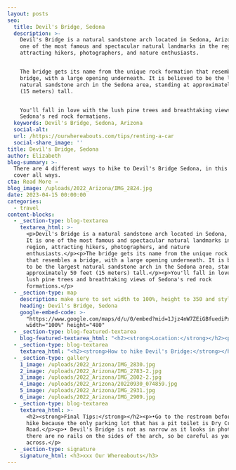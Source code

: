 ```yaml
---
layout: posts
seo:
  title: Devil's Bridge, Sedona
  description: >-
    Devil's Bridge is a natural sandstone arch located in Sedona, Arizona. It is
    one of the most famous and spectacular natural landmarks in the region,
    attracting hikers, photographers, and nature enthusiasts.


    The bridge gets its name from the unique rock formation that resembles a
    bridge, with a large opening underneath. It is believed to be the largest
    natural sandstone arch in the Sedona area, standing at approximately 50 feet
    (15 meters) tall.


    You'll fall in love with the lush pine trees and breathtaking views of
    Sedona's red rock formations.
  keywords: Devil's Bridge, Sedona, Arizona
  social-alt:
  url: /https://ourwhereabouts.com/tips/renting-a-car
  social-share_image: ''
title: Devil's Bridge, Sedona
author: Elizabeth
blog-summary: >-
  There are 4 different ways to hike to Devil's Bridge Sedona, in this post I
  cover all ways.
cta: Read More →
blog_image: /uploads/2022_Arizona/IMG_2824.jpg
date: 2023-04-15 00:00:00
categories:
  - travel
content-blocks:
  - _section-type: blog-textarea
    textarea_html: >-
      <p>Devil's Bridge is a natural sandstone arch located in Sedona, Arizona.
      It is one of the most famous and spectacular natural landmarks in the
      region, attracting hikers, photographers, and nature
      enthusiasts.</p><p>The bridge gets its name from the unique rock formation
      that resembles a bridge, with a large opening underneath. It is believed
      to be the largest natural sandstone arch in the Sedona area, standing at
      approximately 50 feet (15 meters) tall.</p><p>You'll fall in love with the
      lush pine trees and breathtaking views of Sedona's red rock
      formations.</p>
  - _section-type: map
    description: make sure to set width to 100%, height to 350 and style to border 2
    heading: Devil's Bridge, Sedona
    google-embed-code: >-
      "https://www.google.com/maps/d/u/0/embed?mid=1Jjz4nW7ZEiGBfuediPxvevSjo2jQIsQ&ehbc=2E312F"
      width="100%" height="480"
  - _section-type: blog-featured-textarea
    blog-featured-textarea_html: "<h2><strong>Location:</strong></h2><p>Located in Sedona, Arizona.<br />•Page: 159 miles (255 km)<br />•Phoenix: 121 miles (194 km)<br />•Las Vegas: 287 miles (461 km)</p><p>\_</p><h2><strong>Entrance Fee:</strong></h2><p>The trailhead and access to the bridge are open to the public without charge.</p><p>\_</p><h2><strong>Best Season to hike:</strong></h2><p>The best time for this hike is October-April when the temperature is cooler and the crowds are fewer.</p><p>\_</p><h2><strong>Best time of the day to hike:</strong></h2><p>Start hiking before sunrise for 2 reasons; one being it has the best lighting, and the second reason is that you beat the crowds. Devil's Bridge is a popular hike and if you'd like to capture a photo on the bridge you will have to wait in line. (We started at 7 AM).</p>"
  - _section-type: blog-textarea
    textarea_html: "<h2><strong>How to hike Devil's Bridge:</strong></h2><p>There are a few ways to hike Devil's Bridge:</p><p>\_</p><h2><strong>HIGH CLEARANCE CAR (4x4):</strong></h2><h2>1. Trailhead: Devils Bridge Trailhead</h2><p><br /><strong>Length:&nbsp;</strong>2 miles (3.2 km)<br /><strong>Elevation Gain:&nbsp;</strong>400-500 feet<br /><strong>Duration:&nbsp;</strong>1-2 hours<br /><strong>Difficulty: </strong>Easy-Moderate<br /><strong>Parking: </strong>Cost $5<br /><strong>Option Rating:</strong> #1</p><p><em>If you can't find parking here, you'll need to park at&nbsp;<strong>Dry Creek Road Parking Lot</strong></em></p><h2><strong>2. Trailhead: </strong>Dry Creek Road Parking Lot</h2><p><br /><strong>Length: </strong>4.6 miles (7.4 km)<br /><strong>Elevation Gain:&nbsp;</strong>400-500 feet<br /><strong>Duration: </strong>2.5 hours<br /><strong>Difficulty: </strong>Moderate<br /><strong>Parking: </strong>Fills up quickly, if you don't arrive before 7 AM, it might be full.<br /><strong>Option Rating:</strong> #3</p><p>We don't recommend this because people have complained that the path is boring, with no shade and very dusty, as other 4x4 vehicles will pass you.</p><p>\_</p><h2><strong>REGULAR&nbsp; 2-WHEEL CAR:</strong></h2><h2>3. Trailhead: Mescal Trailhead.</h2><p>From the parking lot, you'll follow Mescal Trail into the woods and go on the Chuckwagon trail until you get to Dry Creek Road<br /><strong>Length:&nbsp;</strong> 4.2 miles (6.7 km)<br /><strong>Elevation Gain:&nbsp;</strong>400-500 feet<br /><strong>Duration:&nbsp;</strong>2 hours<br /><strong>Difficulty: </strong>Easy-Moderate<br /><strong>Parking: </strong>Free, but limited<br /><strong>Option Rating:</strong> #2</p><p><strong>✨This is the BEST option for those who don't have a 4x4!</strong></p><p>\_</p><h2>4. Boynton Pass Road</h2><p><strong>Length:&nbsp;</strong>&nbsp;5 miles (8 km)<br /><strong>Elevation Gain:&nbsp;</strong>400-500 feet<br /><strong>Duration:&nbsp;</strong>3 hours<br /><strong>Difficulty: </strong>Moderate<br /><strong>Parking: </strong>Free<br /><strong>Option Rating:</strong> #4</p><p>We don't recommend this because people have complained that the path is boring, with no shade and very dusty, as other 4x4 vehicles will pass you.</p><p>\_</p>"
  - _section-type: gallery
    1_image: /uploads/2022_Arizona/IMG_2830.jpg
    2_image: /uploads/2022_Arizona/IMG_2783-2.jpg
    3_image: /uploads/2022_Arizona/IMG_2802-2.jpg
    4_image: /uploads/2022_Arizona/20220930_074859.jpg
    5_image: /uploads/2022_Arizona/IMG_2931.jpg
    6_image: /uploads/2022_Arizona/IMG_2909.jpg
  - _section-type: blog-textarea
    textarea_html: >-
      <h2><strong>Final Tips:</strong></h2><p>•Go to the restroom before the
      hike because the only parking lot that has a pit toilet is Dry Creek
      Road.</p><p>• Devil's Bridge is not as narrow as it looks in photos but
      there are no rails on the sides of the arch, so be careful as you walk
      across.</p>
  - _section-type: signature
    signature_html: <h3>xxx Our Whereabouts</h3>
---
```


